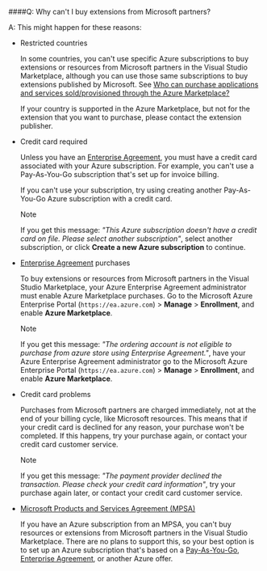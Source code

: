 ####Q:		Why can't I buy extensions from Microsoft partners?

A:	This might happen for these reasons: 

<a name="restricted-countries"></a>
*	Restricted countries

	In some countries, you can't use specific Azure subscriptions 
	to buy extensions or resources from Microsoft partners in the Visual Studio Marketplace, 
	although you can use those same subscriptions 
	to buy extensions published by Microsoft. See 
	[Who can purchase applications and services sold/provisioned through the Azure Marketplace?](https://azure.microsoft.com/en-us/marketplace/faq/)

	If your country is supported in the Azure Marketplace, 
	but not for the extension that you want to purchase,
	please contact the extension publisher.

	<!-- image placeholder -->

<a name="credit-card-required"></a>
*	Credit card required

	Unless you have an [Enterprise Agreement](https://azure.microsoft.com/en-us/pricing/enterprise-agreement/), 
	you must have a credit card associated with your Azure subscription. 
	For example, you can't use a Pay-As-You-Go subscription 
	that's set up for invoice billing.

	If you can't use your subscription, 
	try using creating another Pay-As-You-Go 
	Azure subscription with a credit card.

	> [!NOTE]
	> If you get this message: *"This Azure subscription 
	> doesn't have a credit card on file. 
	> Please select another subscription"*, 
	> select another subscription, 
	> or click **Create a new Azure subscription** 
	> to continue.

	<!-- image placeholder -->

<a name="enterpise-agreement"></a>
*	[Enterprise Agreement](https://azure.microsoft.com/en-us/pricing/enterprise-agreement/) purchases
	
	To buy extensions or resources from Microsoft partners 
	in the Visual Studio Marketplace, 
	your Azure Enterprise Agreement administrator 
	must enable Azure Marketplace purchases. 
	Go to the Microsoft Azure Enterprise Portal (```https://ea.azure.com```) > 
	**Manage** > **Enrollment**, and enable **Azure Marketplace**.

	> [!NOTE]
	> If you get this message:
	> *"The ordering account is not eligible to 
	> purchase from azure store using Enterprise Agreement."*, 
	> have your Azure Enterprise Agreement administrator 
	> go to the Microsoft Azure Enterprise 
	> Portal (```https://ea.azure.com```) > **Manage** > **Enrollment**, 
	> and enable **Azure Marketplace**.

<a name="credit-card-problems"></a>
*	Credit card problems

	Purchases from Microsoft partners are charged immediately, 
	not at the end of your billing cycle, like Microsoft resources. 
	This means that if your credit card is declined for any reason, 
	your purchase won't be completed. If this happens, 
	try your purchase again, or contact your credit card customer service.

	> [!NOTE]
	> If you get this message: 
	> *"The payment provider declined the transaction. 
	> Please check your credit card information"*, 
	> try your purchase again later, 
	> or contact your credit card customer service.

<a name="mpsa"></a>
*	[Microsoft Products and Services Agreement (MPSA)](https://www.microsoft.com/en-us/licensing/mpsa/default.aspx)

	If you have an Azure subscription from an MPSA, 
	you can't buy resources or extensions from Microsoft partners 
	in the Visual Studio Marketplace. 
	There are no plans to support this, 
	so your best option is to set up an Azure subscription 
	that's based on a [Pay-As-You-Go](https://azure.microsoft.com/en-us/offers/ms-azr-0003p/), 
	[Enterprise Agreement](https://azure.microsoft.com/en-us/pricing/enterprise-agreement/), 
	or another Azure offer.
